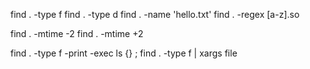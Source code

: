 find . -type f
find . -type d
find . -name 'hello.txt'
find . -regex [a-z].so

find . -mtime -2
find . -mtime +2

find . -type f -print -exec ls {} \;
find . -type f | xargs file
